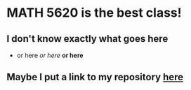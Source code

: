 # MATH 5620 is the best class!

## I don't know exactly what goes here

* or here
*or here*
**or here**

## Maybe I put a link to my repository [here](math5620/hw_toc)
